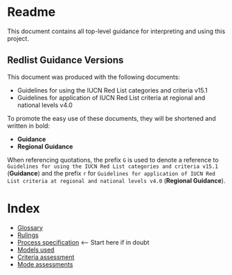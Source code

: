 # Readme
This document contains all top-level guidance for interpreting and using this project.

## Redlist Guidance Versions
This document was produced with the following documents:
- Guidelines for using the IUCN Red List categories and criteria v15.1
- Guidelines for application of IUCN Red List criteria at regional and national levels v4.0

To promote the easy use of these documents, they will be shortened and written in bold:

- **Guidance**
- **Regional Guidance**

When referencing quotations, the prefix `G` is used to denote a reference to `Guidelines for using the IUCN Red List categories and criteria v15.1` (**Guidance**) and the prefix `r` for `Guidelines for application of IUCN Red List criteria at regional and national levels v4.0` (**Regional Guidance**).

# Index
- [Glossary](./glossary.md)
- [Rulings](./rulings.md)
- [Process specification](./process_overview.md) <-- Start here if in doubt
- [Models used](./model.md)
- [Criteria assessment](./criteria.md)
- [Mode assessments](./model-assessment.md)